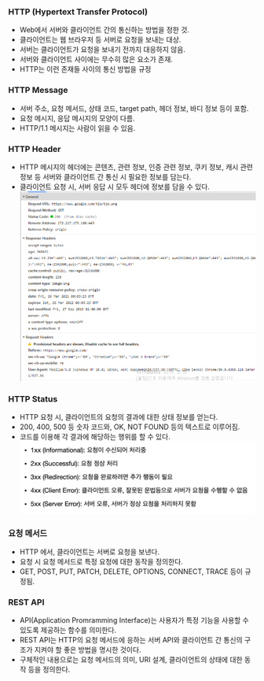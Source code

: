 ### HTTP (Hypertext Transfer Protocol)
* Web에서 서버와 클라이언트 간의 통신하는 방법을 정한 것.
* 클라이언트는 웹 브라우저 등 서버로 요청을 보내는 대상.
* 서버는 클라이언트가 요청을 보내기 전까지 대응하지 않음.
* 서버와 클라이언트 사이에는 무수히 많은 요소가 존재.
* HTTP는 이런 존재들 사이의 통신 방법을 규정

### HTTP Message
* 서버 주소, 요청 메서드, 상태 코드, target path, 헤더 정보, 바디 정보 등이 포함.
* 요청 메시지, 응답 메시지의 모양이 다름.
* HTTP/1.1 메시지는 사람이 읽을 수 있음.


### HTTP Header
* HTTP 메시지의 헤더에는 콘텐츠, 관련 정보, 인증 관련 정보, 쿠키 정보, 캐시 관련 정보 등 서버와 클라이언트 간 통신 시 필요한 정보를 담는다.
* 클라이언트 요청 시, 서버 응답 시 모두 헤더에 정보를 담을 수 있다.
![](../HTTPHeader%201.png)

### HTTP Status
* HTTP 요청 시, 클라이언트의 요청의 결과에 대한 상태 정보를 얻는다.
* 200, 400, 500 등 숫자 코드와, OK, NOT FOUND 등의 텍스트로 이루어짐.
* 코드를 이용해 각 결과에 해당하는 행위를 할 수 있다.
![](../HTTP상태코드.webp)


### 요청 메서드
* HTTP 에서, 클라이언트는 서버로 요청을 보낸다.
* 요청 시 요청 메서드로 특정 요청에 대한 동작을 정의한다.
* GET, POST, PUT, PATCH, DELETE, OPTIONS, CONNECT, TRACE 등이 규정됨.

### REST API
* API(Application Promramming Interface)는 사용자가 특정 기능을 사용할 수 있도록 제공하는 함수를 의미한다.
* REST API는 HTTP의 요청 메서드에 응하는 서버 API와 클라이언트 간 통신의 구조가 지켜야 할 좋은 방법을 명시한 것이다.
* 구체적인 내용으로는 요청 메서드의 의미, URI 설계, 클라이언트의 상태에 대한 동작 등을 정의한다.